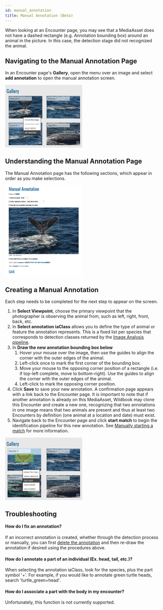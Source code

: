 ```yaml
---
id: manual_annotation
title: Manual Annotation (Beta)
---
```


When looking at an Encounter page, you may see that a MediaAsset does not have a dashed rectangle (e.g. Annotation bounding box) around an animal in the picture. In this case, the detection stage did not recognized the animal.

## Navigating to the Manual Annotation Page

In an Encounter page's **Gallery**, open the menu over an image and select **add annotation** to open the manual annotation screen.

<img src="../../static/img/manual_annotation_1.png" alt="add anotation button" width="50%" height="50%" />

## Understanding the Manual Annotation Page

The Manual Annotation page has the following sections, which appear in order as you make selections.

<img src="../../static/img/manual_annotation_2.png" alt="manual_annotation_2" height="50%" width="50%" />

## Creating a Manual Annotation

Each step needs to be completed for the next step to appear on the screen.

1. In **Select Viewpoint**, choose the primary viewpoint that the photographer is observing the animal from, such as left, right, front, back, etc.
2. In **Select annotation iaClass** allows you to define the type of animal or feature the annotation represents. This is a fixed list per species that corresponds to detection classes returned by the [Image Analysis pipeline](ia_pipeline.md).
3. In **Draw the new annotation bounding box below**
   1. Hover your mouse over the image, then use the guides to align the corner with the outer edges of the animal.
   2. Left-click once to mark the first corner of the bounding box.
   3. Move your mouse to the opposing corner position of a rectangle (i.e. if top-left complete, move to bottom-right). Use the guides to align the corner with the outer edges of the animal.
   4. Left-click to mark the opposing corner position.
4. Click **Save** to save your new annotation. A confirmation page appears with a link back to the Encounter page. It is important to note that if another annotation is already on this MediaAsset, Wildbook may clone this Encounter and create a new one, recognizing that two annotations in one image means that two animals are present and thus at least two Encounters by definition (one animal at a location and date) must exist.
5. Navigate back to the Encounter page and click **start match** to begin the identification pipeline for this new annotation. See [Manually starting a match](matching_process.md#manually-starting-a-match) for more information.

<img src="../../static/img/manual_annotation_4.png" alt="manual_annotation_4" width="50%" height="50%" />

## Troubleshooting 

#### How do I fix an annotation?

If an incorrect annotation is created, whether through the detection process or manually, you can first [delete the annotation](matching_process.md#removing-an-annotation) and then re-draw the annotation if desired using the procedures above.

#### How do I annotate a part of an individual (Ex. head, tail, etc.)?

When selecting the annotation iaClass, look for the species, plus the part symbol '+'. For example, if you would like to annotate green turtle heads, search 'turtle_green+head'.

#### How do I associate a part with the body in my encounter?

Unfortunately, this function is not currently supported.

